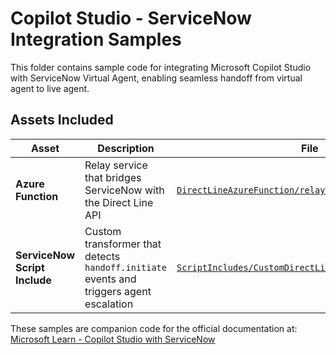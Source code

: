 # Copilot Studio - ServiceNow Integration Samples

This folder contains sample code for integrating Microsoft Copilot Studio with ServiceNow Virtual Agent, enabling seamless handoff from virtual agent to live agent.

## Assets Included

| Asset | Description | File |
|-------|-------------|------|
| **Azure Function** | Relay service that bridges ServiceNow with the Direct Line API | [`DirectLineAzureFunction/relayToDirectLine.js`](./DirectLineAzureFunction/relayToDirectLine.js) |
| **ServiceNow Script Include** | Custom transformer that detects `handoff.initiate` events and triggers agent escalation | [`ScriptIncludes/CustomDirectLineInboundTransformer.js`](./ScriptIncludes/CustomDirectLineInboundTransformer.js) |

These samples are companion code for the official documentation at: [Microsoft Learn - Copilot Studio with ServiceNow](https://learn.microsoft.com/en-us/microsoft-copilot-studio/customer-copilot-servicenow)
